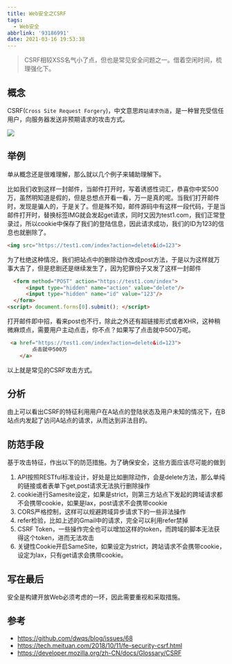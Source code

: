 ```yaml
---
title: Web安全之CSRF
tags:
  - Web安全
abbrlink: '93186991'
date: 2021-03-16 19:53:38
---
```


> CSRF相较XSS名气小了点，但也是常见安全问题之一。借着空闲时间，梳理强化下。

## 概念

CSRF(`Cross Site Request Forgery`)，中文意思`跨站请求伪造`，是一种冒充受信任用户，向服务器发送非预期请求的攻击方式。

![](https://static.1991421.cn/2021/2021-03-16-224329.jpeg)

## 举例

单从概念还是很难理解，那么就以几个例子来辅助理解下。

比如我们收到这样一封邮件，当邮件打开时，写着诱惑性词汇，恭喜你中奖500万，虽然明知道是假的，但是总想点开看一看，万一是真的呢。当我们打开邮件时，发现是骗人的，于是关了。但是殊不知，邮件源码中有这样一段代码，于是当邮件打开时，替换标签IMG就会发起get请求，同时又因为test1.com，我们正常登录过，所以cookie中保存了我们的登陆信息，因此请求成功，我们的ID为123的信息也就删除了。

```html
<img src="https://test1.com/index?action=delete&id=123">
```

为了杜绝这种情况，我们把站点中的删除动作改成post方法，于是以为这样就万事大吉了，但是悲剧还是继续发生了，因为犯罪份子又发了这样一封邮件

```html
  <form method="POST" action="https://test1.com/index">
      <input type="hidden" name="action" value="delete"/>
      <input type="hidden" name="id" value="123"/>
  </form>
<script> document.forms[0].submit(); </script> 
```

打开邮件即中招，看来post也不行，除此之外还有超链接形式或者XHR，这种稍微麻烦点，需要用户主动点击，你不点？如果写了点击就中500万呢。

```html
 <a href="https://test1.com/index?action=delete&id=123">
        点击就中500万
    </a>
```

以上就是常见的CSRF攻击方式。



## 分析

由上可以看出CSRF的特征利用用户在A站点的登陆状态及用户未知的情况下，在B站点内发起了访问A站点的请求，从而达到非法目的。



## 防范手段

基于攻击特征，作出以下的防范措施。为了确保安全，这些方面应该尽可能的做到

1. API按照RESTful标准设计，好处是比如删除动作，会是delete方法，那么单纯的链接或者表单下get,post请求无法执行删除操作
2. cookie进行Samesite设定，如果是strict，则第三方站点下发起的跨域请求都不会携带cookie，如果是lax，post请求不会携带cookie
3. CORS严格控制，这样可以规避跨域异步请求下的一些非法操作
4. refer检验，比如上述的Gmail中的请求，完全可以利用refer禁掉
5. CSRF Token，一些操作完全也可以增加这样的token，而跨域的脚本无法获得这个token，进而无法攻击
6. 关键性Cookie开启SameSite，如果设定为strict，跨站请求不会携带cookie，设定为lax，只有get请求会携带cookie。





## 写在最后

安全是构建开放Web必须考虑的一环，因此需要重视和采取措施。



## 参考

- https://github.com/dwqs/blog/issues/68
- https://tech.meituan.com/2018/10/11/fe-security-csrf.html
- https://developer.mozilla.org/zh-CN/docs/Glossary/CSRF